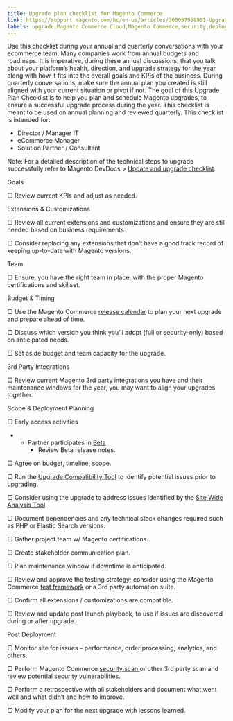 ```yaml
---
title: Upgrade plan checklist for Magento Commerce
link: https://support.magento.com/hc/en-us/articles/360057968951-Upgrade-plan-checklist-for-Magento-Commerce
labels: upgrade,Magento Commerce Cloud,Magento Commerce,security,deployment,update,extensions,best practices,third-party extensions,Certification program,Site-Wide Analysis Tool,Upgrade Compatibility Tool
---
```


Use this checklist during your annual and quarterly conversations with your ecommerce team. Many companies work from annual budgets and roadmaps. It is imperative, during these annual discussions, that you talk about your platform’s health, direction, and upgrade strategy for the year, along with how it fits into the overall goals and KPIs of the business. During quarterly conversations, make sure the annual plan you created is still aligned with your current situation or pivot if not. The goal of this Upgrade Plan Checklist is to help you plan and schedule Magento upgrades, to ensure a successful upgrade process during the year. This checklist is meant to be used on annual planning and reviewed quarterly. This checklist is intended for:

* Director / Manager IT
* eCommerce Manager
* Solution Partner / Consultant

<p class="info">Note: For a detailed description of the technical steps to upgrade successfully refer to Magento DevDocs > <a href="https://devdocs.magento.com/guides/v2.4/comp-mgr/prereq/prereq_compman-checklist.html">Update and upgrade checklist</a>.</p>

Goals

▢    Review current KPIs and adjust as needed.     
  

Extensions &amp; Customizations

▢    Review all current extensions and customizations and ensure they are still needed based on business requirements.     

▢    Consider replacing any extensions that don’t have a good track record of keeping up-to-date with Magento versions.       
  

Team

▢    Ensure, you have the right team in place, with the proper Magento certifications and skillset.       
  

Budget &amp; Timing

▢    Use the Magento Commerce [release calendar](https://devdocs.magento.com/release/) to plan your next upgrade and prepare ahead of time.    

▢    Discuss which version you think you’ll adopt (full or security-only) based on anticipated needs.     

▢    Set aside budget and team capacity for the upgrade.       
  

3rd Party Integrations

▢    Review current Magento 3rd party integrations you have and their maintenance windows for the year, you may want to align your upgrades together.       
  

Scope &amp; Deployment Planning

▢    Early access activities     

* * Partner participates in [Beta](https://github.com/magento/magento2/wiki/Magento-Beta-Program) 
    * Review Beta release notes.
    
    
    
    
    

▢    Agree on budget, timeline, scope.     

▢    Run the [Upgrade Compatibility Tool](https://devdocs.magento.com/upgrade-compatibility-tool/introduction.html) to identify potential issues prior to upgrading.     

▢    Consider using the upgrade to address issues identified by the [Site Wide Analysis Tool](https://docs.magento.com/user-guide/reports/site-wide-analysis-tool.html).

▢    Document dependencies and any technical stack changes required such as PHP or Elastic Search versions.   

▢    Gather project team w/ Magento certifications.    

▢    Create stakeholder communication plan.    

▢    Plan maintenance window if downtime is anticipated.     

▢    Review and approve the testing strategy; consider using the Magento Commerce [test framework](https://devdocs.magento.com/mftf/v2/docs/introduction.html) or a 3rd party automation suite.    

▢    Confirm all extensions / customizations are compatible.    

▢    Review and update post launch playbook, to use if issues are discovered during or after upgrade.       
  

Post Deployment

▢    Monitor site for issues – performance, order processing, analytics, and others.   

▢    Perform Magento Commerce [security scan ](https://account.magento.com/scanner/dashboard/)or other 3rd party scan and review potential security vulnerabilities.

▢    Perform a retrospective with all stakeholders and document what went well and what didn’t and how to improve.     

▢    Modify your plan for the next upgrade with lessons learned.     